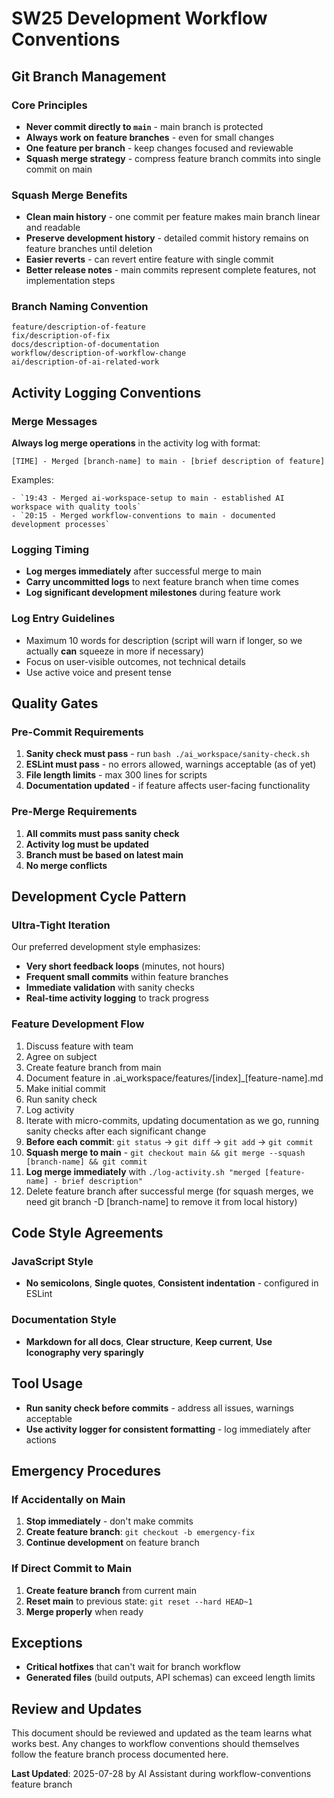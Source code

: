 # SW25 Development Workflow Conventions

## Git Branch Management

### Core Principles

- **Never commit directly to `main`** - main branch is protected
- **Always work on feature branches** - even for small changes
- **One feature per branch** - keep changes focused and reviewable
- **Squash merge strategy** - compress feature branch commits into single commit on main

### Squash Merge Benefits

- **Clean main history** - one commit per feature makes main branch linear and readable
- **Preserve development history** - detailed commit history remains on feature branches until deletion
- **Easier reverts** - can revert entire feature with single commit
- **Better release notes** - main commits represent complete features, not implementation steps

### Branch Naming Convention

```text
feature/description-of-feature
fix/description-of-fix
docs/description-of-documentation
workflow/description-of-workflow-change
ai/description-of-ai-related-work
```

## Activity Logging Conventions

### Merge Messages

**Always log merge operations** in the activity log with format:

```text
[TIME] - Merged [branch-name] to main - [brief description of feature]
```

Examples:

```text
- `19:43 - Merged ai-workspace-setup to main - established AI workspace with quality tools`
- `20:15 - Merged workflow-conventions to main - documented development processes`
```

### Logging Timing

- **Log merges immediately** after successful merge to main
- **Carry uncommitted logs** to next feature branch when time comes
- **Log significant development milestones** during feature work

### Log Entry Guidelines

- Maximum 10 words for description (script will warn if longer, so we actually **can** squeeze in more if necessary)
- Focus on user-visible outcomes, not technical details
- Use active voice and present tense

## Quality Gates

### Pre-Commit Requirements

1. **Sanity check must pass** - run `bash ./ai_workspace/sanity-check.sh`
2. **ESLint must pass** - no errors allowed, warnings acceptable (as of yet)
3. **File length limits** - max 300 lines for scripts
4. **Documentation updated** - if feature affects user-facing functionality

### Pre-Merge Requirements

1. **All commits must pass sanity check**
2. **Activity log must be updated**
3. **Branch must be based on latest main**
4. **No merge conflicts**

## Development Cycle Pattern

### Ultra-Tight Iteration

Our preferred development style emphasizes:

- **Very short feedback loops** (minutes, not hours)
- **Frequent small commits** within feature branches
- **Immediate validation** with sanity checks
- **Real-time activity logging** to track progress

### Feature Development Flow

1. Discuss feature with team
2. Agree on subject
3. Create feature branch from main
4. Document feature in .ai_workspace/features/[index]_[feature-name].md
5. Make initial commit
6. Run sanity check
7. Log activity
8. Iterate with micro-commits, updating documentation as we go, running sanity checks after each significant change
9. **Before each commit**: `git status` → `git diff` → `git add` → `git commit`
10. **Squash merge to main** - `git checkout main && git merge --squash [branch-name] && git commit`
11. **Log merge immediately** with `./log-activity.sh "merged [feature-name] - brief description"`
12. Delete feature branch after successful merge (for squash merges, we need git branch -D [branch-name] to remove it from local history)

## Code Style Agreements

### JavaScript Style

- **No semicolons**, **Single quotes**, **Consistent indentation** - configured in ESLint

### Documentation Style

- **Markdown for all docs**, **Clear structure**, **Keep current**, **Use Iconography very sparingly**

## Tool Usage

- **Run sanity check before commits** - address all issues, warnings acceptable
- **Use activity logger for consistent formatting** - log immediately after actions

## Emergency Procedures

### If Accidentally on Main

1. **Stop immediately** - don't make commits
2. **Create feature branch**: `git checkout -b emergency-fix`  
3. **Continue development** on feature branch

### If Direct Commit to Main

1. **Create feature branch** from current main
2. **Reset main** to previous state: `git reset --hard HEAD~1`
3. **Merge properly** when ready

## Exceptions

- **Critical hotfixes** that can't wait for branch workflow
- **Generated files** (build outputs, API schemas) can exceed length limits

## Review and Updates

This document should be reviewed and updated as the team learns what works best. Any changes to workflow conventions should themselves follow the feature branch process documented here.

**Last Updated**: 2025-07-28 by AI Assistant during workflow-conventions feature branch
